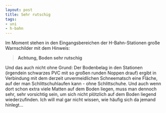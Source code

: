 ```yaml
--- 
layout: post
title: Sehr rutschig
tags: 
- uni
- h-bahn
---
```

Im Moment stehen in den Eingangsbereichen der H-Bahn-Stationen große Warnschilder mit dem Hinweis:
<blockquote><strong>Achtung, Boden sehr rutschig</strong></blockquote>
Und das auch nicht ohne Grund: Der Bodenbelag in den Stationen (irgendein schwarzes PVC mit so großen runden Noppen drauf) ergibt in Verbindung mit dem derzeit unvermeidlichen Schneematsch eine Fläche, auf der man Schlittschuhlaufen kann - ohne Schlittschuhe.
Und auch wenn dort schon extra viele Matten auf dem Boden liegen, muss man dennoch sehr, sehr vorsichtig sein, um sich nicht plötzlich auf dem Boden liegend wiederzufinden. Ich will mal gar nicht wissen, wie häufig sich da jemand hinlegt...
